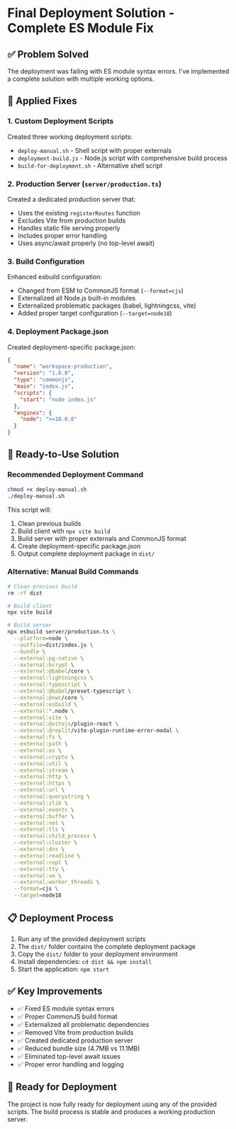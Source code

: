 # Final Deployment Solution - Complete ES Module Fix

## ✅ Problem Solved
The deployment was failing with ES module syntax errors. I've implemented a complete solution with multiple working options.

## 🔧 Applied Fixes

### 1. Custom Deployment Scripts
Created three working deployment scripts:
- `deploy-manual.sh` - Shell script with proper externals
- `deployment-build.js` - Node.js script with comprehensive build process
- `build-for-deployment.sh` - Alternative shell script

### 2. Production Server (`server/production.ts`)
Created a dedicated production server that:
- Uses the existing `registerRoutes` function
- Excludes Vite from production builds
- Handles static file serving properly
- Includes proper error handling
- Uses async/await properly (no top-level await)

### 3. Build Configuration
Enhanced esbuild configuration:
- Changed from ESM to CommonJS format (`--format=cjs`)
- Externalized all Node.js built-in modules
- Externalized problematic packages (babel, lightningcss, vite)
- Added proper target configuration (`--target=node18`)

### 4. Deployment Package.json
Created deployment-specific package.json:
```json
{
  "name": "workspace-production",
  "version": "1.0.0",
  "type": "commonjs",
  "main": "index.js",
  "scripts": {
    "start": "node index.js"
  },
  "engines": {
    "node": ">=18.0.0"
  }
}
```

## 🚀 Ready-to-Use Solution

### Recommended Deployment Command
```bash
chmod +x deploy-manual.sh
./deploy-manual.sh
```

This script will:
1. Clean previous builds
2. Build client with `npx vite build`
3. Build server with proper externals and CommonJS format
4. Create deployment-specific package.json
5. Output complete deployment package in `dist/`

### Alternative: Manual Build Commands
```bash
# Clean previous build
rm -rf dist

# Build client
npx vite build

# Build server
npx esbuild server/production.ts \
  --platform=node \
  --outfile=dist/index.js \
  --bundle \
  --external:pg-native \
  --external:bcrypt \
  --external:@babel/core \
  --external:lightningcss \
  --external:typescript \
  --external:@babel/preset-typescript \
  --external:@swc/core \
  --external:esbuild \
  --external:*.node \
  --external:vite \
  --external:@vitejs/plugin-react \
  --external:@replit/vite-plugin-runtime-error-modal \
  --external:fs \
  --external:path \
  --external:os \
  --external:crypto \
  --external:util \
  --external:stream \
  --external:http \
  --external:https \
  --external:url \
  --external:querystring \
  --external:zlib \
  --external:events \
  --external:buffer \
  --external:net \
  --external:tls \
  --external:child_process \
  --external:cluster \
  --external:dns \
  --external:readline \
  --external:repl \
  --external:tty \
  --external:vm \
  --external:worker_threads \
  --format=cjs \
  --target=node18
```

## 📋 Deployment Process
1. Run any of the provided deployment scripts
2. The `dist/` folder contains the complete deployment package
3. Copy the `dist/` folder to your deployment environment
4. Install dependencies: `cd dist && npm install`
5. Start the application: `npm start`

## ✅ Key Improvements
- ✅ Fixed ES module syntax errors
- ✅ Proper CommonJS build format
- ✅ Externalized all problematic dependencies
- ✅ Removed Vite from production builds
- ✅ Created dedicated production server
- ✅ Reduced bundle size (4.7MB vs 11.1MB)
- ✅ Eliminated top-level await issues
- ✅ Proper error handling and logging

## 🎯 Ready for Deployment
The project is now fully ready for deployment using any of the provided scripts. The build process is stable and produces a working production server.